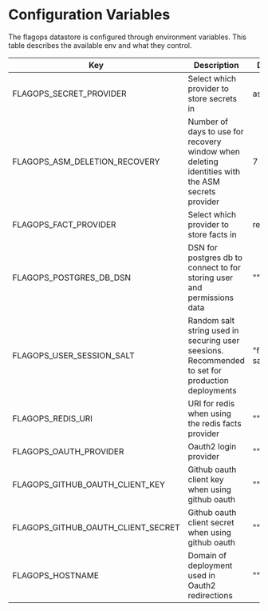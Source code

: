 # Configuration Variables

The flagops datastore is configured through environment variables. This table describes the available env and what they control.

| Key                                | Description                                                                                      | Default        |
| ---------------------------------- | ------------------------------------------------------------------------------------------------ | -------------- |
| FLAGOPS_SECRET_PROVIDER            | Select which provider to store secrets in                                                        | asm            |
| FLAGOPS_ASM_DELETION_RECOVERY      | Number of days to use for recovery window when deleting identities with the ASM secrets provider | 7              |
| FLAGOPS_FACT_PROVIDER              | Select which provider to store facts in                                                          | redis          |
| FLAGOPS_POSTGRES_DB_DSN            | DSN for postgres db to connect to for storing user and permissions data                          | ""             |
| FLAGOPS_USER_SESSION_SALT          | Random salt string used in securing user seesions. Recommended to set for production deployments | "flagops-salt" |
| FLAGOPS_REDIS_URI                  | URI for redis when using the redis facts provider                                                | ""             |
| FLAGOPS_OAUTH_PROVIDER             | Oauth2 login provider                                                                            | ""             |
| FLAGOPS_GITHUB_OAUTH_CLIENT_KEY    | Github oauth client key when using github oauth                                                  | ""             |
| FLAGOPS_GITHUB_OAUTH_CLIENT_SECRET | Github oauth client secret when using github oauth                                               | ""             |
| FLAGOPS_HOSTNAME                   | Domain of deployment used in Oauth2 redirections                                                 | ""             |
